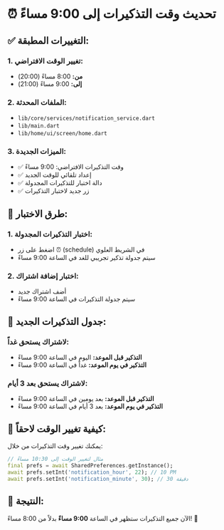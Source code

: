 # ⏰ تحديث وقت التذكيرات إلى 9:00 مساءً

## ✅ التغييرات المطبقة:

### 1. **تغيير الوقت الافتراضي:**
- **من:** 8:00 مساءً (20:00)
- **إلى:** 9:00 مساءً (21:00)

### 2. **الملفات المحدثة:**
- `lib/core/services/notification_service.dart`
- `lib/main.dart`
- `lib/home/ui/screen/home.dart`

### 3. **الميزات الجديدة:**
- ✅ وقت التذكيرات الافتراضي: 9:00 مساءً
- ✅ إعداد تلقائي للوقت الجديد
- ✅ دالة اختبار للتذكيرات المجدولة
- ✅ زر جديد لاختبار التذكيرات

## 🧪 طرق الاختبار:

### 1. **اختبار التذكيرات المجدولة:**
- اضغط على زر ⏰ (schedule) في الشريط العلوي
- سيتم جدولة تذكير تجريبي للغد في الساعة 9:00 مساءً

### 2. **اختبار إضافة اشتراك:**
- أضف اشتراك جديد
- سيتم جدولة التذكيرات في الساعة 9:00 مساءً

## 📅 جدول التذكيرات الجديد:

### **لاشتراك يستحق غداً:**
- **التذكير قبل الموعد:** اليوم في الساعة 9:00 مساءً
- **التذكير في يوم الموعد:** غداً في الساعة 9:00 مساءً

### **لاشتراك يستحق بعد 3 أيام:**
- **التذكير قبل الموعد:** بعد يومين في الساعة 9:00 مساءً
- **التذكير في يوم الموعد:** بعد 3 أيام في الساعة 9:00 مساءً

## 🔧 كيفية تغيير الوقت لاحقاً:

يمكنك تغيير وقت التذكيرات من خلال:

```dart
// مثال لتغيير الوقت إلى 10:30 مساءً
final prefs = await SharedPreferences.getInstance();
await prefs.setInt('notification_hour', 22); // 10 PM
await prefs.setInt('notification_minute', 30); // 30 دقيقة
```

## 🎯 النتيجة:

الآن جميع التذكيرات ستظهر في الساعة **9:00 مساءً** بدلاً من 8:00 مساءً! 🎉
